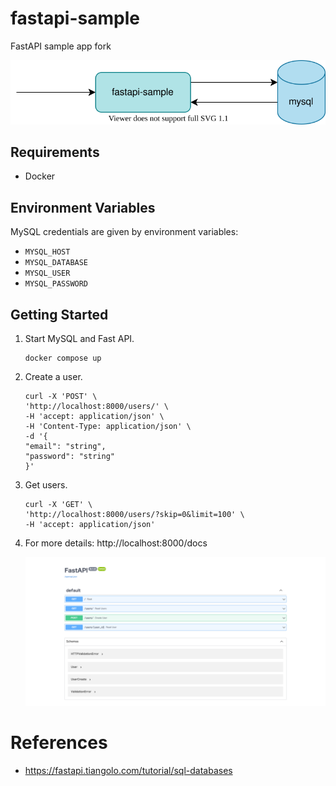 # fastapi-sample

FastAPI sample app fork

![](docs/diagram.drawio.svg)

## Requirements

- Docker

## Environment Variables

MySQL credentials are given by environment variables:

- `MYSQL_HOST`
- `MYSQL_DATABASE`
- `MYSQL_USER`
- `MYSQL_PASSWORD`
## Getting Started

1. Start MySQL and Fast API.
    ```
    docker compose up
    ```

1. Create a user.

    ```
    curl -X 'POST' \
    'http://localhost:8000/users/' \
    -H 'accept: application/json' \
    -H 'Content-Type: application/json' \
    -d '{
    "email": "string",
    "password": "string"
    }'
    ```

1. Get users.

    ```
    curl -X 'GET' \
    'http://localhost:8000/users/?skip=0&limit=100' \
    -H 'accept: application/json'
    ```

1. For more details: http://localhost:8000/docs

    ![](docs/fast-api.png)

# References
- https://fastapi.tiangolo.com/tutorial/sql-databases
